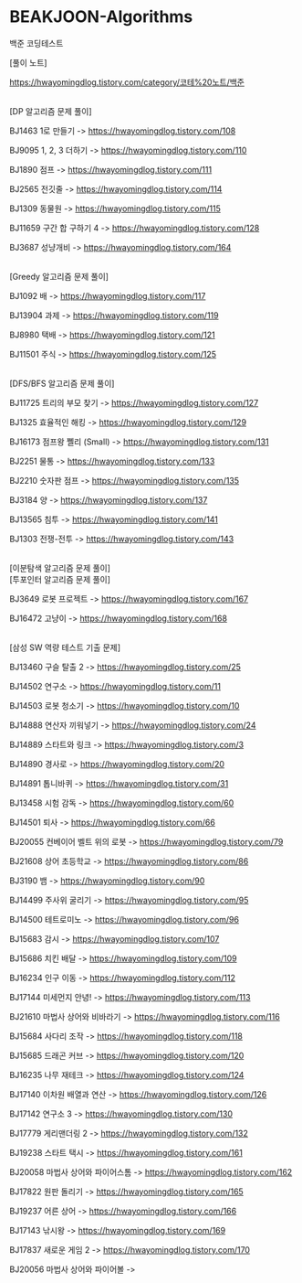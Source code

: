 # BEAKJOON-Algorithms
백준 코딩테스트


[풀이 노트]

https://hwayomingdlog.tistory.com/category/코테%20노트/백준

</br>
[DP 알고리즘 문제 풀이]

BJ1463 1로 만들기 -> https://hwayomingdlog.tistory.com/108

BJ9095 1, 2, 3 더하기 -> https://hwayomingdlog.tistory.com/110

BJ1890 점프 -> https://hwayomingdlog.tistory.com/111

BJ2565 전깃줄 -> https://hwayomingdlog.tistory.com/114

BJ1309 동물원 -> https://hwayomingdlog.tistory.com/115

BJ11659 구간 합 구하기 4 -> https://hwayomingdlog.tistory.com/128

BJ3687 성냥개비 -> https://hwayomingdlog.tistory.com/164

</br>
[Greedy 알고리즘 문제 풀이]

BJ1092 배 -> https://hwayomingdlog.tistory.com/117

BJ13904 과제 -> https://hwayomingdlog.tistory.com/119

BJ8980 택배 -> https://hwayomingdlog.tistory.com/121

BJ11501 주식 -> https://hwayomingdlog.tistory.com/125

</br>
[DFS/BFS 알고리즘 문제 풀이]

BJ11725 트리의 부모 찾기 -> https://hwayomingdlog.tistory.com/127

BJ1325 효율적인 해킹 -> https://hwayomingdlog.tistory.com/129

BJ16173 점프왕 쪨리 (Small) -> https://hwayomingdlog.tistory.com/131

BJ2251 물통 -> https://hwayomingdlog.tistory.com/133

BJ2210 숫자판 점프 -> https://hwayomingdlog.tistory.com/135

BJ3184 양 -> https://hwayomingdlog.tistory.com/137

BJ13565 침투 -> https://hwayomingdlog.tistory.com/141

BJ1303 전쟁-전투 -> https://hwayomingdlog.tistory.com/143

</br>
[이분탐색 알고리즘 문제 풀이]


</br>
[투포인터 알고리즘 문제 풀이]

BJ3649 로봇 프로젝트 -> https://hwayomingdlog.tistory.com/167

BJ16472 고냥이 -> https://hwayomingdlog.tistory.com/168

</br>
[삼성 SW 역량 테스트 기출 문제]

BJ13460 구슬 탈출 2 -> https://hwayomingdlog.tistory.com/25

BJ14502 연구소 -> https://hwayomingdlog.tistory.com/11

BJ14503 로봇 청소기 -> https://hwayomingdlog.tistory.com/10

BJ14888 연산자 끼워넣기 -> https://hwayomingdlog.tistory.com/24

BJ14889 스타트와 링크 -> https://hwayomingdlog.tistory.com/3

BJ14890 경사로 -> https://hwayomingdlog.tistory.com/20

BJ14891 톱니바퀴 -> https://hwayomingdlog.tistory.com/31

BJ13458 시험 감독 -> https://hwayomingdlog.tistory.com/60

BJ14501 퇴사 -> https://hwayomingdlog.tistory.com/66

BJ20055 컨베이어 벨트 위의 로봇 -> https://hwayomingdlog.tistory.com/79

BJ21608 상어 초등학교 -> https://hwayomingdlog.tistory.com/86

BJ3190 뱀 -> https://hwayomingdlog.tistory.com/90

BJ14499 주사위 굴리기 -> https://hwayomingdlog.tistory.com/95

BJ14500 테트로미노 -> https://hwayomingdlog.tistory.com/96

BJ15683 감시 -> https://hwayomingdlog.tistory.com/107

BJ15686 치킨 배달 -> https://hwayomingdlog.tistory.com/109

BJ16234 인구 이동 -> https://hwayomingdlog.tistory.com/112

BJ17144 미세먼지 안녕! -> https://hwayomingdlog.tistory.com/113

BJ21610 마법사 상어와 비바라기 -> https://hwayomingdlog.tistory.com/116

BJ15684 사다리 조작 -> https://hwayomingdlog.tistory.com/118

BJ15685 드래곤 커브 -> https://hwayomingdlog.tistory.com/120

BJ16235 나무 재테크 -> https://hwayomingdlog.tistory.com/124

BJ17140 이차원 배열과 연산 -> https://hwayomingdlog.tistory.com/126

BJ17142 연구소 3 -> https://hwayomingdlog.tistory.com/130

BJ17779 게리맨더링 2 -> https://hwayomingdlog.tistory.com/132

BJ19238 스타트 택시 -> https://hwayomingdlog.tistory.com/161

BJ20058 마법사 상어와 파이어스톰 -> https://hwayomingdlog.tistory.com/162

BJ17822 원판 돌리기 -> https://hwayomingdlog.tistory.com/165

BJ19237 어른 상어 -> https://hwayomingdlog.tistory.com/166

BJ17143 낚시왕 -> https://hwayomingdlog.tistory.com/169

BJ17837 새로운 게임 2 -> https://hwayomingdlog.tistory.com/170

BJ20056 마법사 상어와 파이어볼 -> 


